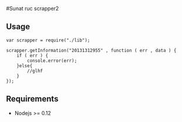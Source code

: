 #Sunat ruc scrapper2

## Usage
```
var scrapper = require("./lib");

scrapper.getInformation("20131312955" , function ( err , data ) {
	if ( err ) {
		console.error(err);
	}else{
		//glhf
	}
});
```

## Requirements
* Nodejs >= 0.12

